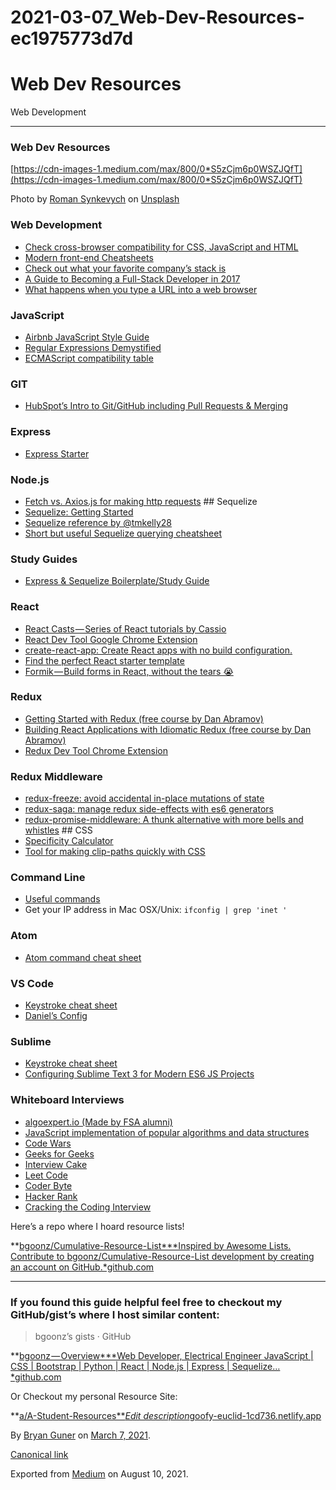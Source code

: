 # 2021-03-07_Web-Dev-Resources-ec1975773d7d

# Web Dev Resources

Web Development

---

### Web Dev Resources

[https://cdn-images-1.medium.com/max/800/0*S5zCjm6p0WSZJQfT](https://cdn-images-1.medium.com/max/800/0*S5zCjm6p0WSZJQfT)

Photo by [Roman Synkevych](https://unsplash.com/@synkevych?utm_source=medium&utm_medium=referral) on [Unsplash](https://unsplash.com/?utm_source=medium&utm_medium=referral)

### Web Development

- [Check cross-browser compatibility for CSS, JavaScript and HTML](https://caniuse.com/#home)
- [Modern front-end Cheatsheets](https://medium.freecodecamp.org/modern-frontend-hacking-cheatsheets-df9c2566c72a)
- [Check out what your favorite company’s stack is](https://stackshare.io/)
- [A Guide to Becoming a Full-Stack Developer in 2017](https://medium.com/coderbyte/a-guide-to-becoming-a-full-stack-developer-in-2017-5c3c08a1600c)
- [What happens when you type a URL into a web browser](http://edusagar.com/articles/view/70/What-happens-when-you-type-a-URL-in-browser)

### JavaScript

- [Airbnb JavaScript Style Guide](https://github.com/airbnb/javascript)
- [Regular Expressions Demystified](https://medium.freecodecamp.org/regular-expressions-demystified-regex-isnt-as-hard-as-it-looks-617b55cf787)
- [ECMAScript compatibility table](https://kangax.github.io/compat-table/es6/)

### GIT

- [HubSpot’s Intro to Git/GitHub including Pull Requests & Merging](http://product.hubspot.com/blog/git-and-github-tutorial-for-beginners)

### Express

- [Express Starter](https://github.com/tanukid/express-starter)

### Node.js

- [Fetch vs. Axios.js for making http requests](https://medium.com/@thejasonfile/fetch-vs-axios-js-for-making-http-requests-2b261cdd3af5) ## Sequelize
- [Sequelize: Getting Started](https://www.youtube.com/watch?v=6NKNfXtKk0c)
- [Sequelize reference by @tmkelly28](https://github.com/tmkelly28/sequelize-reference)
- [Short but useful Sequelize querying cheatsheet](https://blog.cloudboost.io/docs-for-the-sequelize-docs-querying-edition-aed4bd1273f0)

### Study Guides

- [Express & Sequelize Boilerplate/Study Guide](https://github.com/ohagert1/Express-Sequelize-Boilerplate-Study-Guide)

### React

- [React Casts — Series of React tutorials by Cassio](https://www.youtube.com/channel/UCZkjWyyLvzWeoVWEpRemrDQ)
- [React Dev Tool Google Chrome Extension](https://chrome.google.com/webstore/detail/react-developer-tools/fmkadmapgofadopljbjfkapdkoienihi?hl=en)
- [create-react-app: Create React apps with no build configuration.](https://github.com/facebookincubator/create-react-app)
- [Find the perfect React starter template](https://www.javascriptstuff.com/react-starter-projects/)
- [Formik — Build forms in React, without the tears 😭](https://github.com/jaredpalmer/formik)

### Redux

- [Getting Started with Redux (free course by Dan Abramov)](https://egghead.io/courses/getting-started-with-redux)
- [Building React Applications with Idiomatic Redux (free course by Dan Abramov)](https://egghead.io/courses/building-react-applications-with-idiomatic-redux)
- [Redux Dev Tool Chrome Extension](https://chrome.google.com/webstore/detail/redux-devtools/lmhkpmbekcpmknklioeibfkpmmfibljd?hl=en)

### Redux Middleware

- [redux-freeze: avoid accidental in-place mutations of state](https://github.com/buunguyen/redux-freeze)
- [redux-saga: manage redux side-effects with es6 generators](https://github.com/redux-saga/redux-saga)
- [redux-promise-middleware: A thunk alternative with more bells and whistles](https://github.com/pburtchaell/redux-promise-middleware) ## CSS
- [Specificity Calculator](https://specificity.keegan.st/)
- [Tool for making clip-paths quickly with CSS](http://bennettfeely.com/clippy/)

### Command Line

- [Useful commands](https://lifehacker.com/5743814/become-a-command-line-ninja-with-these-time-saving-shortcuts)
- Get your IP address in Mac OSX/Unix: `ifconfig | grep 'inet '`

### Atom

- [Atom command cheat sheet](https://gist.github.com/chrissimpkins/5bf5686bae86b8129bee)

### VS Code

- [Keystroke cheat sheet](https://code.visualstudio.com/shortcuts/keyboard-shortcuts-macos.pdf)
- [Daniel’s Config](https://www.notion.so/4ba5d7021a2027362592cbac0a356f58)

### Sublime

- [Keystroke cheat sheet](http://sweetme.at/2013/08/08/sublime-text-keyboard-shortcuts/)
- [Configuring Sublime Text 3 for Modern ES6 JS Projects](https://medium.com/beyond-the-manifesto/configuring-sublime-text-3-for-modern-es6-js-projects-6f3fd69e95de)

### Whiteboard Interviews

- [algoexpert.io (Made by FSA alumni)](https://www.algoexpert.io/product)
- [JavaScript implementation of popular algorithms and data structures](https://github.com/mgechev/javascript-algorithms)
- [Code Wars](www.codewars.com)
- [Geeks for Geeks](http://www.geeksforgeeks.org/)
- [Interview Cake](https://www.interviewcake.com/)
- [Leet Code](https://leetcode.com/)
- [Coder Byte](https://coderbyte.com/)
- [Hacker Rank](https://www.hackerrank.com/)
- [Cracking the Coding Interview](https://www.amazon.com/Cracking-Coding-Interview-Programming-Questions/dp/0984782850/ref=pd_lpo_sbs_14_t_0?_encoding=UTF8&psc=1&refRID=8BB0KRJ073A8CZXTW5PP&dpID=41XgSiYW7dL&preST=_SY291_BO1,204,203,200_QL40_&dpSrc=detail)

Here’s a repo where I hoard resource lists!

**[bgoonz/Cumulative-Resource-List***Inspired by Awesome Lists. Contribute to bgoonz/Cumulative-Resource-List development by creating an account on GitHub.*github.com](https://github.com/bgoonz/Cumulative-Resource-List.git)

---

### If you found this guide helpful feel free to checkout my GitHub/gist’s where I host similar content:

> bgoonz’s gists · GitHub
> 

**[bgoonz — Overview***Web Developer, Electrical Engineer JavaScript | CSS | Bootstrap | Python | React | Node.js | Express | Sequelize…*github.com](https://github.com/bgoonz)

Or Checkout my personal Resource Site:

**[a/A-Student-Resources***Edit description*goofy-euclid-1cd736.netlify.app](https://goofy-euclid-1cd736.netlify.app/)

By [Bryan Guner](https://medium.com/@bryanguner) on [March 7, 2021](https://medium.com/p/ec1975773d7d).

[Canonical link](https://medium.com/@bryanguner/web-dev-resources-ec1975773d7d)

Exported from [Medium](https://medium.com/) on August 10, 2021.